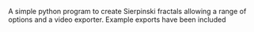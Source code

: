 A simple python program to create Sierpinski fractals allowing a range of options and a video exporter. Example exports have been included
